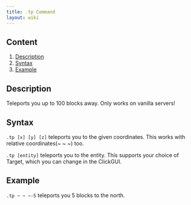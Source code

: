 ```yaml
---
title: .tp Command
layout: wiki
---
```

## Content
  1. [Description](#description)
  2. [Syntax](#syntax)
  3. [Example](#example)

## Description
Teleports you up to 100 blocks away. Only works on vanilla servers!

## Syntax
`.tp [x] [y] [z]` teleports you to the given coordinates. This works with relative coordinates(~ ~ ~) too.

`.tp [entity]` teleports you to the entity. This supports your choice of Target, which you can change in the ClickGUI.

## Example
`.tp ~ ~ ~-5` teleports you 5 blocks to the north.
